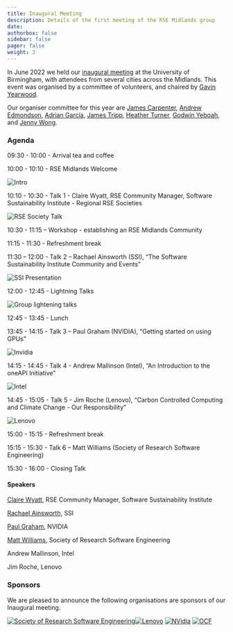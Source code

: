 ```yaml
---
title: Inaugural Meeting
description: Details of the first meeting of the RSE Midlands group
date:
authorbox: false
sidebar: false
pager: false
weight: 3
---
```


In June 2022 we held our [inaugural meeting](https://rse-midlands.github.io/docs/event-8th-june/) at the University of Birmingham, with attendees from several cities across the Midlands. This event was organised by a committee of volunteers, and chaired by [Gavin Yearwood](https://intranet.birmingham.ac.uk/it/teams/infrastructure/research/bear/rsg/staff/gavin-yearwood.aspx).

Our organiser committee for this year are [James Carpenter](https://intranet.birmingham.ac.uk/it/teams/infrastructure/research/bear/rsg/staff/james-carpenter.aspx), [Andrew Edmondson](https://intranet.birmingham.ac.uk/it/teams/infrastructure/research/bear/rsg/staff/andrew-edmondson.aspx), [Adrian Garcia](https://intranet.birmingham.ac.uk/it/teams/infrastructure/research/bear/rsg/staff/adrian-garcia.aspx), [James Tripp](https://jamestripp.net), [Heather Turner](https://www.heatherturner.net/index.html), [Godwin Yeboah](https://warwick.ac.uk/fac/arts/research/digitalhumanities/team/contactus/), and [Jenny Wong](https://intranet.birmingham.ac.uk/it/teams/infrastructure/research/bear/rsg/staff/jenny-wong.aspx).

### Agenda

09:30 - 10:00 - Arrival tea and coffee

10:00 - 10:10 - RSE Midlands Welcome

![Intro](/photos/intro.JPG)

10:10 - 10:30 - Talk 1 - Claire Wyatt, RSE Community Manager, Software Sustainability Institute - Regional RSE Societies

![RSE Society Talk](/photos/RSE_society.JPG)

10:30 - 11:15 – Workshop - establishing an RSE Midlands Community

11:15 - 11:30 - Refreshment break

11:30 – 12:00 - Talk 2 – Rachael Ainsworth (SSI), “The Software Sustainability Institute Community and Events”

![SSI Presentation](/photos/SSI.JPG)

12:00 - 12:45 - Lightning Talks

![Group lightening talks](/photos/Lightning_all.jpg)

12:45 - 13:45 - Lunch

13:45 - 14:15 - Talk 3 – Paul Graham (NVIDIA), “Getting started on using GPUs”

![Invidia](/photos/Nvidia.JPG)

14:15 - 14:45 - Talk 4 - Andrew Mallinson (Intel), “An Introduction to the oneAPI Initiative”

![Intel](/photos/Intel.JPG)

14:45 - 15:05 - Talk 5 - Jim Roche (Lenovo), “Carbon Controlled Computing and Climate Change - Our Responsibility”

![Lenovo](/photos/Lenovo.JPG)

15:00 - 15:15 - Refreshment break

15:15 - 15:30 - Talk 6 – Matt Williams (Society of Research Software Engineering)

15:30 - 16:00 - Closing Talk

#### Speakers

[Claire Wyatt](https://www.software.ac.uk/about/staff/person/claire-wyatt), RSE Community Manager, Software Sustainability Institute

[Rachael Ainsworth](https://twitter.com/rachaelevelyn), SSI

[Paul Graham](https://www.linkedin.com/in/paul-graham-59026513/), NVIDIA

[Matt Williams](https://twitter.com/milliams), Society of Research Software Engineering

Andrew Mallinson, Intel

Jim Roche, Lenovo


### Sponsors
We are pleased to announce the following organisations are sponsors of our Inaugural meeting.


[![Society of Research Software Engineering](/images/logo-rse-s.png)](https://society-rse.org/)[![Lenovo](/images/logo-lenovo.png)](https://support.lenovo.com/gb/en)  [![NVidia](/images/logo-nvidia-elite-partner-s.png)](https://www.nvidia.com/en-gb/) [![OCF](/images/logo-OCF-s.jpg)](https://www.ocf.co.uk/)








<!--more-->